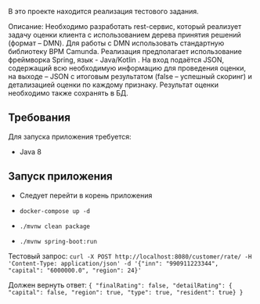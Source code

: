 В это проекте находится реализация тестового задания.

Описание:
Необходимо разработать rest-сервис, который реализует задачу оценки клиента с использованием дерева принятия решений (формат – DMN). Для работы с DMN использовать стандартную библиотеку BPM Camunda.
Реализация предполагает использование фреймворка Spring, язык - Java/Kotlin . На вход подаётся JSON, содержащий всю необходимую информацию для проведения оценки, на выходе – JSON с итоговым результатом (false – успешный скоринг) и детализацией оценки по каждому признаку. 
Результат оценки необходимо также сохранять в БД.

## Требования

Для запуска приложения требуется:

* Java 8

## Запуск приложения

* Следует перейти в корень приложения

* `docker-compose up -d`

* `./mvnw clean package`

* `./mvnw spring-boot:run`

Тестовый запрос: 
`curl -X POST http://localhost:8080/customer/rate/ -H 'Content-Type: application/json' -d '{"inn": "990911223344", "capital": "6000000.0", "region": 24}'`

Должен вернуть ответ:
`{ "finalRating": false, "detailRating": { "capital": false, "region": true, "type": true, "resident": true} }`
